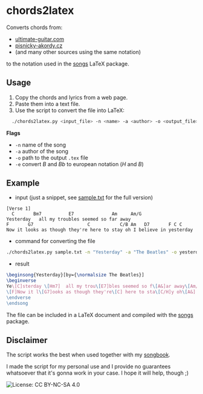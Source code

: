 # chords2latex

Converts chords from:
- [ultimate-guitar.com](https://ultimate-guitar.com)
- [pisnicky-akordy.cz](https://pisnicky-akordy.cz)
- (and many other sources using the same notation)

to the notation used in the [songs](http://songs.sourceforge.net) LaTeX package.

## Usage

1. Copy the chords and lyrics from a web page.
2. Paste them into a text file.
3. Use the script to convert the file into LaTeX:
```bash
  ./chords2latex.py <input_file> -n <name> -a <author> -o <output_file>`
```
**Flags**
 - `-n` name of the song 
 - `-a` author of the song
 - `-o` path to the output `.tex` file
 - `-e` convert *B* and *Bb* to european notation (*H* and *B*)

## Example


- input (just a snippet, see [sample.txt](sample.txt) for the full version)
```
[Verse 1]
  C       Bm7          E7              Am     Am/G
Yesterday   all my troubles seemed so far away   
F       G7                    C           C/B Am   D7       F C C
Now it looks as though they're here to stay oh I believe in yesterday
```
- command for converting the file
```bash
./chords2latex.py sample.txt -n "Yesterday" -a "The Beatles" -o yesterday.tex -e
```

- result
```latex
\beginsong{Yesterday}[by={\normalsize The Beatles}]
\beginverse
Ye\[C]sterday \[Hm7]  all my trou\[E7]bles seemed so f\[A&]ar away\[Am/G]
\[F]Now it l\[G7]ooks as though they're\[C] here to sta\[C/H]y oh\[A&] I be\[D7]lieve in \[F]ye\[C]st\[C]erday
\endverse
\endsong
```

The file can be included in a LaTeX document and compiled with the [songs](http://songs.sourceforge.net) package. 

## Disclaimer
The script works the best when used together with my [songbook](https://github.com/kasnerz/songbook).


I made the script for my personal use and I provide no guarantees whatsoever that it's gonna work in your case. I hope it will help, though ;) 

![License: CC BY-NC-SA 4.0](https://licensebuttons.net/l/by-nc-sa/4.0/80x15.png)
